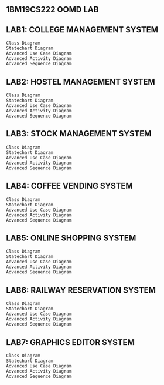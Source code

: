 ## 1BM19CS222 OOMD LAB


## LAB1: COLLEGE MANAGEMENT SYSTEM
    Class Diagram
    Statechart Diagram
    Advanced Use Case Diagram
    Advanced Activity Diagram
    Advanced Sequence Diagram
    
## LAB2: HOSTEL MANAGEMENT SYSTEM
    Class Diagram
    Statechart Diagram
    Advanced Use Case Diagram
    Advanced Activity Diagram
    Advanced Sequence Diagram

## LAB3: STOCK MANAGEMENT SYSTEM
    Class Diagram
    Statechart Diagram
    Advanced Use Case Diagram
    Advanced Activity Diagram
    Advanced Sequence Diagram
  
## LAB4: COFFEE VENDING SYSTEM
    Class Diagram
    Statechart Diagram
    Advanced Use Case Diagram
    Advanced Activity Diagram
    Advanced Sequence Diagram
   
## LAB5: ONLINE SHOPPING SYSTEM
    Class Diagram
    Statechart Diagram
    Advanced Use Case Diagram
    Advanced Activity Diagram
    Advanced Sequence Diagram
   
## LAB6: RAILWAY RESERVATION SYSTEM
    Class Diagram
    Statechart Diagram
    Advanced Use Case Diagram
    Advanced Activity Diagram
    Advanced Sequence Diagram

## LAB7: GRAPHICS EDITOR SYSTEM
    Class Diagram
    Statechart Diagram
    Advanced Use Case Diagram
    Advanced Activity Diagram
    Advanced Sequence Diagram
